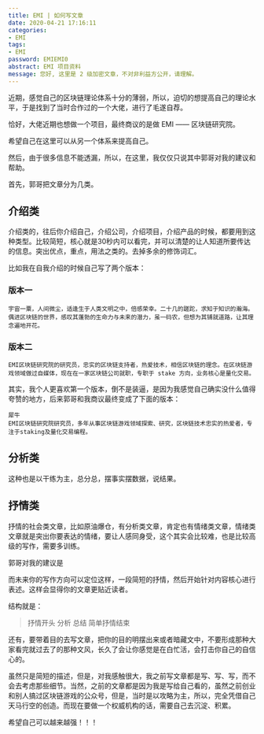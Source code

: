 ```yaml
---
title: EMI | 如何写文章
date: 2020-04-21 17:16:11
categories:
- EMI
tags:
- EMI
password: EMIEMI0
abstract: EMI 项目资料
message: 您好, 这里是 2 级加密文章，不对非利益方公开，请理解。
---
```

近期，感觉自己的区块链理论体系十分的薄弱，所以，迫切的想提高自己的理论水平，于是找到了当时合作过的一个大佬，进行了毛遂自荐。

恰好，大佬近期也想做一个项目，最终商议的是做 EMI —— 区块链研究院。

<!-- more -->

希望自己在这里可以从另一个体系来提高自己。

然后，由于很多信息不能透漏，所以，在这里，我仅仅只说其中郭哥对我的建议和帮助。

首先，郭哥把文章分为几类。

## 介绍类

介绍类的，往后你介绍自己，介绍公司，介绍项目，介绍产品的时候，都要用到这种类型。比较简短，核心就是30秒内可以看完，并可以清楚的让人知道所要传达的信息。突出优点，重点，用法之类的。去掉多余的修饰词汇。

比如我在自我介绍的时候自己写了两个版本：

### 版本一

	宇宙一粟，人间微尘，适逢生于人类文明之中，倍感荣幸。二十几的蹉跎，求知于知识的瀚海。偶进区块链的世界，感叹其蓬勃的生命力与未来的潜力，虽一码农，但想为其铺就道路，让其理念遍地开花。

### 版本二

	EMI区块链研究院的研究员，忠实的区块链支持者，热爱技术，相信区块链的理念。在区块链游戏领域做过自媒体，现在在一家区块链公司就职，专职于 stake 方向，业务核心是量化交易。

其实，我个人更喜欢第一个版本，倒不是装逼，是因为我感觉自己确实没什么值得夸赞的地方，后来郭哥和我商议最终变成了下面的版本：

	犀牛
	EMI区块链研究院研究员，多年从事区块链游戏领域探索、研究，区块链技术忠实的热爱者，专注于staking及量化交易编程。

## 分析类

这种也是以干练为主，总分总，摆事实摆数据，说结果。

## 抒情类

抒情的社会类文章，比如原油爆仓，有分析类文章，肯定也有情绪类文章，情绪类文章就是突出你要表达的情绪，要让人感同身受，这个其实会比较难，也是比较高级的写作，需要多训练。

郭哥对我的建议是

而未来你的写作方向可以定位这样，一段简短的抒情，然后开始针对内容核心进行表述。这样会显得你的文章更贴近读者。

结构就是：

>抒情开头 分析 总结 简单抒情结束

还有，要带着目的去写文章，把你的目的明摆出来或者暗藏文中，不要形成那种大家看完就过去了的那种文风，长久了会让你感觉是在白忙活，会打击你自己的自信心的。

虽然只是简短的描述，但是，对我感触很大，我之前写文章都是写、写、写，而不会去考虑那些细节。当然，之前的文章都是因为我是写给自己看的，虽然之前创业和别人搞过区块链游戏的公众号，但是，当时是以攻略为主，所以，完全凭借自己天马行空的创造。而现在要做一个权威机构的话，需要自己去沉淀、积累。

希望自己可以越来越强！！！

